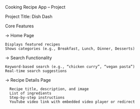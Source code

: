  Cooking Recipe App – Project 

 
   Project Title:
Dish Dash 


Core Features

-> Home Page

    Displays featured recipes
    Shows categories (e.g., Breakfast, Lunch, Dinner, Desserts)
    
-> Search Functionality

    Keyword-based search (e.g., “chicken curry”, “vegan pasta”)
    Real-time search suggestions
    
->  Recipe Details Page

      Recipe title, description, and image
      List of ingredients
      Step-by-step instructions
      YouTube video link with embedded video player or redirect







